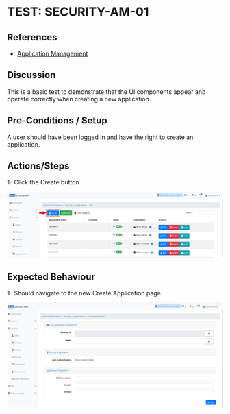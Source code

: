 # TEST: SECURITY-AM-01

## References

* [Application Management](../../../../operations/security-administration/application-management.md)

## Discussion

This is a basic test to demonstrate that the UI components appear and operate correctly when creating a new application.

## Pre-Conditions / Setup

A user should have been logged in and have the right to create an application.

## Actions/Steps

1- Click the Create button  

![](../../../../../.gitbook/assets/1%20%284%29.jpg)



## Expected Behaviour

1- Should navigate to the new Create Application page.

![](../../../../../.gitbook/assets/2%20%281%29.jpg)

